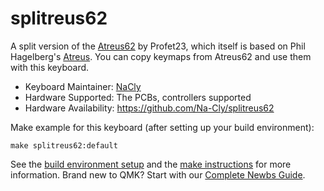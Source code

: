 # splitreus62

A split version of the [Atreus62](https://github.com/profet23/atreus62) by Profet23, which itself is based on Phil Hagelberg's [Atreus](https://github.com/technomancy/atreus). You can copy keymaps from Atreus62 and use them with this keyboard.

* Keyboard Maintainer: [NaCly](https://github.com/Na-Cly)
* Hardware Supported: The PCBs, controllers supported
* Hardware Availability: https://github.com/Na-Cly/splitreus62 

Make example for this keyboard (after setting up your build environment):

    make splitreus62:default

See the [build environment setup](https://docs.qmk.fm/#/getting_started_build_tools) and the [make instructions](https://docs.qmk.fm/#/getting_started_make_guide) for more information. Brand new to QMK? Start with our [Complete Newbs Guide](https://docs.qmk.fm/#/newbs).
